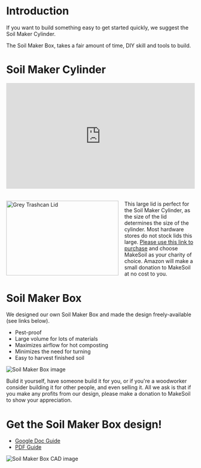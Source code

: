 # Introduction

If you want to build something easy to get started quickly, we suggest the Soil Maker Cylinder.

The Soil Maker Box, takes a fair amount of time, DIY skill and tools to build.

# Soil Maker Cylinder

<div style="overflow:hidden;padding-bottom:56.25%;position:relative;height:0;">
<iframe style="left:0;top:0;height:100%;width:100%;position:absolute;" width="560" height="315" src="https://www.youtube.com/embed/0iw7Qjg0r6M?rel=0&modestbranding=1" frameborder="0" allow="accelerometer; autoplay; encrypted-media; gyroscope; picture-in-picture" allowfullscreen></iframe>
</div>

<div className="lid-container" style="margin-top:2rem;display:flex;gap:1rem;">
  <div>
<a href="https://smile.amazon.com/Rubbermaid-Commercial-Products-FG264560GRAY-Heavy-Duty/dp/B005KD0V4C?th=1" target="_blank"><img src="https://raw.githubusercontent.com/MakeSoil/public-pages/master/images/Grey%20Lid.jpeg" alt="Grey Trashcan Lid" height="200px" width="300px" style="max-width:none;" /></a>
  </div>
  <div>
    This large lid is perfect for the Soil Maker Cylinder, as the size of the lid determines the size of the cylinder. Most hardware stores do not stock lids this large. <a href="https://smile.amazon.com/Rubbermaid-Commercial-Products-FG264560GRAY-Heavy-Duty/dp/B005KD0V4C?th=1" target="_blank">Please use this link to purchase</a> and choose MakeSoil as your charity of choice. Amazon will make a small donation to MakeSoil at no cost to you.
  </div>
</div>



# Soil Maker Box

We designed our own Soil Maker Box and  made the design freely-available (see links below).

- Pest-proof
- Large volume for lots of materials
- Maximizes airflow for hot composting
- Minimizes the need for turning
- Easy to harvest finished soil

![Soil Maker Box image](https://raw.githubusercontent.com/MakeSoil/public-pages/master/images/SoilMakerBoxNC.png)

Build it yourself, have someone build it for you, or if you're a woodworker consider building it for other people, and even selling it. All we ask is that if you make any profits from our design, please make a donation to MakeSoil to show your appreciation.

# Get the Soil Maker Box design!
<ul>
  <li><a href="https://docs.google.com/document/d/1o8ayV6HfW81whocVO45VTXVj04JhL7x7xU_PqTRg0is/edit?usp=sharing" target="_blank">Google Doc Guide</a></li>
  <li><a href="https://drive.google.com/file/d/1NEDJWqcxMc8psivktfcUP07oiHzmJJEy/view?usp=sharing" target="_blank">PDF Guide</a></li>
</ul>

![Soil Maker Box CAD image](https://raw.githubusercontent.com/MakeSoil/public-pages/master/images/ms-soil-maker-box.png)
